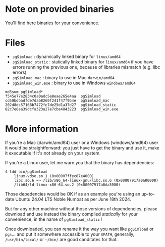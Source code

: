 # Note on provided binaries 

You'll find here binaries for your convenience.

# Files

  - `pgSimload` : dynamically linked binary for `linux/amd64`
  - `pgSimload_static` : statically linked binary for `linux/amd64` if you
    have errors running the previous one, because of libraries mismatch (e.g.
    libc errors)
  - `pgSimload_mac` : binary to use in Mac `darwin/amd64`
  - `pgSimload_win.exe` : binary to use in Windows  `windows/amd64`

```
md5sum pgSimload*
f545e77e2834c0a0adc5e8eae265e4aa  pgSimload
cd50bdbadfde7dab8260f241f47f9b4e  pgSimload_mac
202d8dc57168b7472fe7de25d1a37d27  pgSimload_static
82c7e8ea39dcfa323a27e7cba4843223  pgSimload_win.exe
```

# More information

If you're a Mac (darwin/amd64) user or a Windows (windows/amd64) user it would
be straightforward: you just have to get the binary and use it, make it
executable if it's not already on your system.

If you're a Linux user, let me warn you that the binary has dependencies:
 
```
$ ldd bin/pgSimload
	linux-vdso.so.1 (0x00007ffec87e4000)
	libc.so.6 => /lib/x86_64-linux-gnu/libc.so.6 (0x00007917a0a00000)
	/lib64/ld-linux-x86-64.so.2 (0x00007917a0da3000)
```

Those depedencies would be OK if as an example you're using an up-to-date
Ubuntu 24.04 LTS Noble Numbat as per June 18th 2024.

But for any other machine without those versions of dependencies, please
download and use instead the binary compiled *statically* for your convenience,
in the name of `pgSimload_static` !

Once downloaded, you can rename it the way you want like `pgSimload` or
`pgs`... and put it somewhere accessible to your `$PATH`, generally,
`/usr/bin/local/` or `~/bin/` are good canditates for that.
